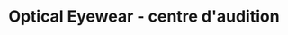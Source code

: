 ---
title: "Optical Eyewear - centre d'audition"
url: /ermont/optical-eyewear-centre-daudition/
shop: opticien
---